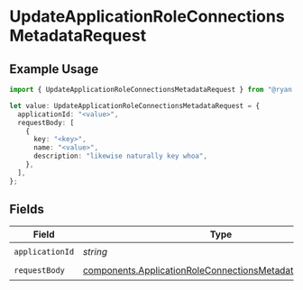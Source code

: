 # UpdateApplicationRoleConnectionsMetadataRequest

## Example Usage

```typescript
import { UpdateApplicationRoleConnectionsMetadataRequest } from "@ryan.blunden/discord-sdk/models/operations";

let value: UpdateApplicationRoleConnectionsMetadataRequest = {
  applicationId: "<value>",
  requestBody: [
    {
      key: "<key>",
      name: "<value>",
      description: "likewise naturally key whoa",
    },
  ],
};
```

## Fields

| Field                                                                                                                                  | Type                                                                                                                                   | Required                                                                                                                               | Description                                                                                                                            |
| -------------------------------------------------------------------------------------------------------------------------------------- | -------------------------------------------------------------------------------------------------------------------------------------- | -------------------------------------------------------------------------------------------------------------------------------------- | -------------------------------------------------------------------------------------------------------------------------------------- |
| `applicationId`                                                                                                                        | *string*                                                                                                                               | :heavy_check_mark:                                                                                                                     | N/A                                                                                                                                    |
| `requestBody`                                                                                                                          | [components.ApplicationRoleConnectionsMetadataItemRequest](../../models/components/applicationroleconnectionsmetadataitemrequest.md)[] | :heavy_check_mark:                                                                                                                     | N/A                                                                                                                                    |